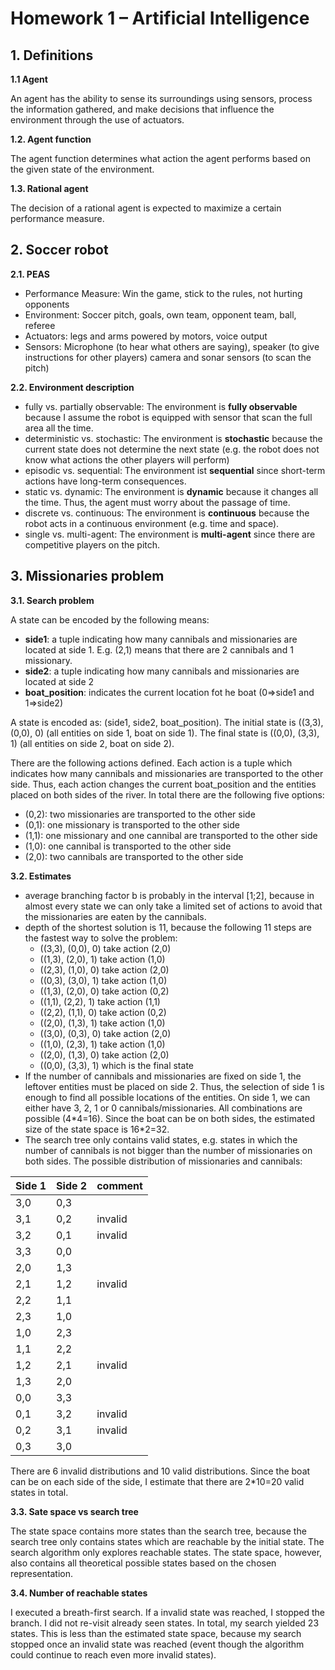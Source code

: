# Homework 1 – Artificial Intelligence

## 1. Definitions

**1.1 Agent**

An agent has the ability to sense its surroundings using sensors, process the information gathered, and make decisions that influence the environment through the use of actuators.

**1.2. Agent function**

The agent function determines what action the agent performs based on the given state of the environment.

**1.3. Rational agent**

The decision of a rational agent is expected to maximize a certain performance measure.

## 2. Soccer robot

**2.1. PEAS**
- Performance Measure: Win the game, stick to the rules, not hurting opponents
- Environment: Soccer pitch, goals, own team, opponent team, ball, referee 
- Actuators: legs and arms powered by motors, voice output 
- Sensors: Microphone (to hear what others are saying), speaker (to give instructions for other players) camera and sonar sensors (to scan the pitch)

**2.2. Environment description**
- fully vs. partially observable: The environment is **fully observable** because I assume the robot is equipped with sensor that scan the full area all the time.
- deterministic vs. stochastic: The environment is **stochastic** because the current state does not determine the next state (e.g. the robot does not know what actions the other players will perform)
- episodic vs. sequential: The environment ist **sequential** since short-term actions have long-term consequences.
- static vs. dynamic: The environment is **dynamic** because it changes all the time. Thus, the agent must worry about the passage of time.
- discrete vs. continuous: The environment is **continuous** because the robot acts in a continuous environment (e.g. time and space).
- single vs. multi-agent: The environment is **multi-agent** since there are competitive players on the pitch.

## 3. Missionaries problem

**3.1. Search problem**

A state can be encoded by the following means:
- **side1**: a tuple indicating how many cannibals and missionaries are located at side 1. E.g. (2,1) means that there are 2 cannibals and 1 missionary.
- **side2**: a tuple indicating how many cannibals and missionaries are located at side 2
- **boat_position**: indicates the current location fot he boat (0=>side1 and 1=>side2)

A state is encoded as: (side1, side2, boat_position).
The initial state is ((3,3), (0,0), 0) (all entities on side 1, boat on side 1).
The final state is ((0,0), (3,3), 1) (all entities on side 2, boat on side 2).

There are the following actions defined. Each action is a tuple which indicates how many cannibals and missionaries are transported to the other side. Thus, each action changes the current boat_position and the entities placed on both sides of the river. In total there are the following five options:
- (0,2): two missionaries are transported to the other side
- (0,1): one missionary is transported to the other side
- (1,1): one missionary and one cannibal are transported to the other side
- (1,0): one cannibal is transported to the other side
- (2,0): two cannibals are transported to the other side

**3.2. Estimates**
- average branching factor b is probably in the interval [1;2], because in almost every state we can only take a limited set of actions to avoid that the missionaries are eaten by the cannibals.
- depth of the shortest solution is 11, because the following 11 steps are the fastest way to solve the problem:
    - ((3,3), (0,0), 0) take action (2,0)
    - ((1,3), (2,0), 1) take action (1,0)
    - ((2,3), (1,0), 0) take action (2,0)
    - ((0,3), (3,0), 1) take action (1,0)
    - ((1,3), (2,0), 0) take action (0,2)
    - ((1,1), (2,2), 1) take action (1,1)
    - ((2,2), (1,1), 0) take action (0,2)
    - ((2,0), (1,3), 1) take action (1,0)
    - ((3,0), (0,3), 0) take action (2,0)
    - ((1,0), (2,3), 1) take action (1,0)
    - ((2,0), (1,3), 0) take action (2,0)
    - ((0,0), (3,3), 1) which is the final state
- If the number of cannibals and missionaries are fixed on side 1, the leftover entities must be placed on side 2. Thus, the selection of side 1 is enough to find all possible locations of the entities. On side 1, we can either have 3, 2, 1 or 0 cannibals/missionaries. All combinations are possible (4\*4=16). Since the boat can be on both sides, the estimated size of the state space is 16\*2=32.
- The search tree only contains valid states, e.g. states in which the number of cannibals is not bigger than the number of missionaries on both sides. 
The possible distribution of missionaries and cannibals:

|Side 1|Side 2|comment|
|-|-|-|
|3,0|0,3||   
|3,1|0,2|invalid
|3,2|0,1|invalid
|3,3|0,0|
|2,0|1,3|
|2,1|1,2|invalid
|2,2|1,1|
|2,3|1,0|
|1,0|2,3|
|1,1|2,2|
|1,2|2,1|invalid
|1,3|2,0|
|0,0|3,3|
|0,1|3,2|invalid
|0,2|3,1|invalid
|0,3|3,0|

There are 6 invalid distributions and 10 valid distributions.
Since the boat can be on each side of the side, I estimate that there are 2*10=20 valid states in total.

**3.3. Sate space vs search tree**

The state space contains more states than the search tree, because the search tree only contains states which are reachable by the initial state. The search algorithm only explores reachable states. The state space, however, also contains all theoretical possible states based on the chosen representation.

**3.4. Number of reachable states**

I executed a breath-first search. If a invalid state was reached, I stopped the branch. I did not re-visit already seen states. In total, my search yielded 23 states. This is less than the estimated state space, because my search stopped once an invalid state was reached (event though the algorithm could continue to reach even more invalid states). 